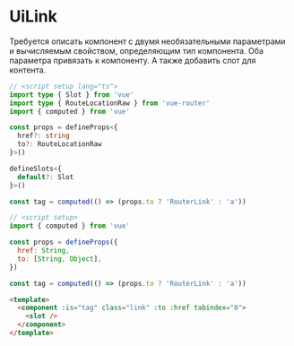 # UiLink

Требуется описать компонент с двумя необязательными параметрами и вычисляемым свойством, определяющим тип компонента.
Оба параметра привязать к компоненту. А также добавить слот для контента.

```ts
// <script setup lang="ts">
import type { Slot } from 'vue'
import type { RouteLocationRaw } from 'vue-router'
import { computed } from 'vue'

const props = defineProps<{
  href?: string
  to?: RouteLocationRaw
}>()

defineSlots<{
  default?: Slot
}>()

const tag = computed(() => (props.to ? 'RouterLink' : 'a'))
```

```js
// <script setup>
import { computed } from 'vue'

const props = defineProps({
  href: String,
  to: [String, Object],
})

const tag = computed(() => (props.to ? 'RouterLink' : 'a'))
```

```html
<template>
  <component :is="tag" class="link" :to :href tabindex="0">
    <slot />
  </component>
</template>
```

